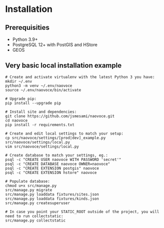 Installation
============

## Prerequisities

* Python 3.9+
* PostgreSQL 12+ with PostGIS and HStore
* GEOS

## Very basic local installation example

	# Create and activate virtualenv with the latest Python 3 you have:
	mkdir ~/.env
	python3 -m venv ~/.env/naovoce
	source ~/.env/naovoce/bin/activate

	# Upgrade pip:
	pip install --upgrade pip

	# Install site and dependencies:
	git clone https://github.com/jsmesami/naovoce.git
	cd naovoce
	pip install -r requirements.txt

	# Create and edit local settings to match your setup: 
	cp src/naovoce/settings/[prod|dev]_example.py src/naovoce/settings/local.py
	vim src/naovoce/settings/local.py

	# Create database to match your settings, eg.:
	psql -c "CREATE USER naovoce WITH PASSWORD 'secret'"
	psql -c "CREATE DATABASE naovoce OWNER=naovoce"
	psql -c "CREATE EXTENSION postgis" naovoce
	psql -c "CREATE EXTENSION hstore" naovoce
	
	# Populate database:
	chmod u+x src/manage.py
	src/manage.py migrate
	src/manage.py loaddata fixtures/sites.json
	src/manage.py loaddata fixtures/kinds.json
	src/manage.py createsuperuser
	
	# In case you point your STATIC_ROOT outside of the project, you will need to run collectstatic:
	src/manage.py collectstatic
